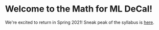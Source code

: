 # Welcome to the Math for ML DeCal!

We're excited to return in Spring 2021! Sneak peak of the syllabus is [here](./syllabus.pdf).
